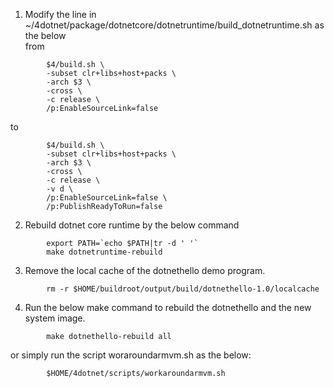 1. Modify the line in ~/4dotnet/package/dotnetcore/dotnetruntime/build_dotnetruntime.sh as the below   
from
~~~
        $4/build.sh \
        -subset clr+libs+host+packs \
        -arch $3 \
        -cross \
        -c release \
        /p:EnableSourceLink=false
~~~
to
~~~
        $4/build.sh \
        -subset clr+libs+host+packs \
        -arch $3 \
        -cross \
        -c release \
        -v d \
        /p:EnableSourceLink=false \
        /p:PublishReadyToRun=false
~~~   
2. Rebuild dotnet core runtime by the below command
~~~
        export PATH=`echo $PATH|tr -d ' '`
        make dotnetruntime-rebuild
~~~ 
3. Remove the local cache of the dotnethello demo program.
~~~
        rm -r $HOME/buildroot/output/build/dotnethello-1.0/localcache
~~~
4. Run the below make command to rebuild the dotnethello and the new system image. 
~~~
        make dotnethello-rebuild all
~~~
  
or simply run the script woraroundarmvm.sh as the below:
~~~
        $HOME/4dotnet/scripts/workaroundarmvm.sh
~~~